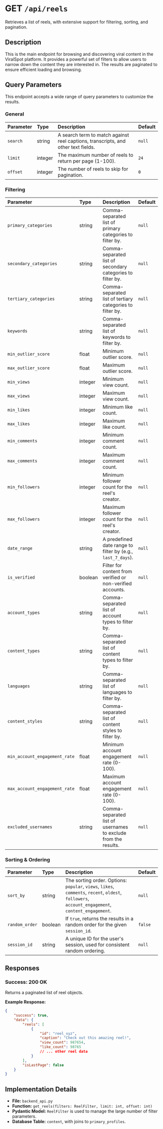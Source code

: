 # GET `/api/reels`

Retrieves a list of reels, with extensive support for filtering, sorting, and pagination.

## Description

This is the main endpoint for browsing and discovering viral content in the ViralSpot platform. It provides a powerful set of filters to allow users to narrow down the content they are interested in. The results are paginated to ensure efficient loading and browsing.

## Query Parameters

This endpoint accepts a wide range of query parameters to customize the results.

### General

| Parameter | Type    | Description                                                                       | Default |
| :-------- | :------ | :-------------------------------------------------------------------------------- | :------ |
| `search`  | string  | A search term to match against reel captions, transcripts, and other text fields. | `null`  |
| `limit`   | integer | The maximum number of reels to return per page (1-100).                           | `24`    |
| `offset`  | integer | The number of reels to skip for pagination.                                       | `0`     |

### Filtering

| Parameter                     | Type    | Description                                                    | Default |
| :---------------------------- | :------ | :------------------------------------------------------------- | :------ |
| `primary_categories`          | string  | Comma-separated list of primary categories to filter by.       | `null`  |
| `secondary_categories`        | string  | Comma-separated list of secondary categories to filter by.     | `null`  |
| `tertiary_categories`         | string  | Comma-separated list of tertiary categories to filter by.      | `null`  |
| `keywords`                    | string  | Comma-separated list of keywords to filter by.                 | `null`  |
| `min_outlier_score`           | float   | Minimum outlier score.                                         | `null`  |
| `max_outlier_score`           | float   | Maximum outlier score.                                         | `null`  |
| `min_views`                   | integer | Minimum view count.                                            | `null`  |
| `max_views`                   | integer | Maximum view count.                                            | `null`  |
| `min_likes`                   | integer | Minimum like count.                                            | `null`  |
| `max_likes`                   | integer | Maximum like count.                                            | `null`  |
| `min_comments`                | integer | Minimum comment count.                                         | `null`  |
| `max_comments`                | integer | Maximum comment count.                                         | `null`  |
| `min_followers`               | integer | Minimum follower count for the reel's creator.                 | `null`  |
| `max_followers`               | integer | Maximum follower count for the reel's creator.                 | `null`  |
| `date_range`                  | string  | A predefined date range to filter by (e.g., `last_7_days`).    | `null`  |
| `is_verified`                 | boolean | Filter for content from verified or non-verified accounts.     | `null`  |
| `account_types`               | string  | Comma-separated list of account types to filter by.            | `null`  |
| `content_types`               | string  | Comma-separated list of content types to filter by.            | `null`  |
| `languages`                   | string  | Comma-separated list of languages to filter by.                | `null`  |
| `content_styles`              | string  | Comma-separated list of content styles to filter by.           | `null`  |
| `min_account_engagement_rate` | float   | Minimum account engagement rate (0-100).                       | `null`  |
| `max_account_engagement_rate` | float   | Maximum account engagement rate (0-100).                       | `null`  |
| `excluded_usernames`          | string  | Comma-separated list of usernames to exclude from the results. | `null`  |

### Sorting & Ordering

| Parameter      | Type    | Description                                                                                                                                       | Default |
| :------------- | :------ | :------------------------------------------------------------------------------------------------------------------------------------------------ | :------ |
| `sort_by`      | string  | The sorting order. Options: `popular`, `views`, `likes`, `comments`, `recent`, `oldest`, `followers`, `account_engagement`, `content_engagement`. | `null`  |
| `random_order` | boolean | If `true`, returns the results in a random order for the given `session_id`.                                                                      | `false` |
| `session_id`   | string  | A unique ID for the user's session, used for consistent random ordering.                                                                          | `null`  |

## Responses

### Success: 200 OK

Returns a paginated list of reel objects.

**Example Response:**

```json
{
    "success": true,
    "data": {
        "reels": [
            {
                "id": "reel_xyz",
                "caption": "Check out this amazing reel!",
                "view_count": 987654,
                "like_count": 98765
                // ... other reel data
            }
        ],
        "isLastPage": false
    }
}
```

## Implementation Details

-   **File:** `backend_api.py`
-   **Function:** `get_reels(filters: ReelFilter, limit: int, offset: int)`
-   **Pydantic Model:** `ReelFilter` is used to manage the large number of filter parameters.
-   **Database Table:** `content`, with joins to `primary_profiles`.
